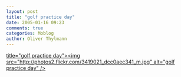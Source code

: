 ```yaml
---
layout: post
title: "golf practice day"
date: 2005-01-16 09:23
comments: true
categories: Moblog
author: Oliver Thylmann
---
```



[ title=&quot;golf practice day&quot;&gt;&lt;img src=&quot;http://photos2.flickr.com/3419021_dcc0aec341_m.jpg&quot; alt=&quot;golf practice day&quot; /&gt;](http://www.flickr.com/photos/oliver/3419021/)


